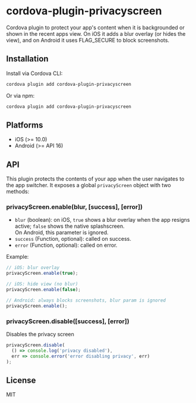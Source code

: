 # cordova-plugin-privacyscreen

Cordova plugin to protect your app's content when it is backgrounded or shown in the recent apps view.
On iOS it adds a blur overlay (or hides the view), and on Android it uses FLAG_SECURE to block screenshots.

## Installation
Install via Cordova CLI:
```bash
cordova plugin add cordova-plugin-privacyscreen
```

Or via npm:
```bash
cordova plugin add cordova-plugin-privacyscreen
```

## Platforms
- iOS (>= 10.0)
- Android (>= API 16)

## API
This plugin protects the contents of your app when the user navigates to the app switcher.
It exposes a global `privacyScreen` object with two methods:

### privacyScreen.enable(blur, [success], [error])
- `blur` (boolean): on iOS, `true` shows a blur overlay when the app resigns active; `false` shows the native splashscreen.  
  On Android, this parameter is ignored.
- `success` (Function, optional): called on success.  
- `error` (Function, optional): called on error.

Example:
```js
// iOS: blur overlay
privacyScreen.enable(true);

// iOS: hide view (no blur)
privacyScreen.enable(false);

// Android: always blocks screenshots, blur param is ignored
privacyScreen.enable(); 
```

### privacyScreen.disable([success], [error])
Disables the privacy screen

```js
privacyScreen.disable(
  () => console.log('privacy disabled'),
  err => console.error('error disabling privacy', err)
);
```

## License
MIT